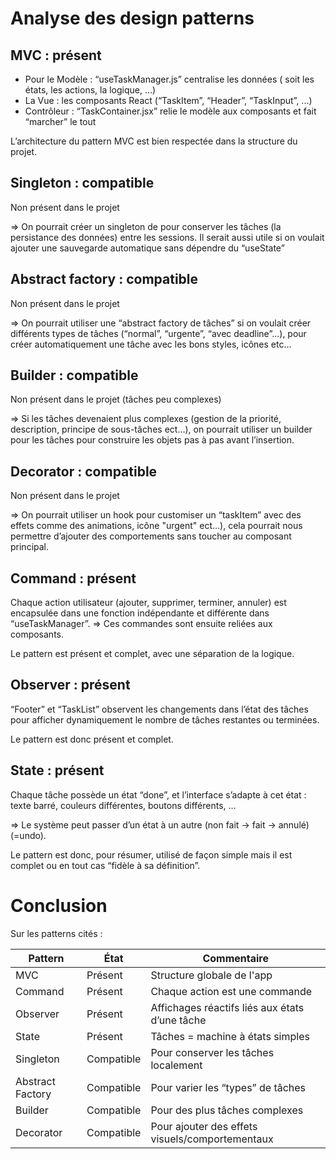 # Analyse des design patterns

## MVC : présent

- Pour le Modèle : “useTaskManager.js” centralise les données ( soit les états, les actions, la logique, …)
- La Vue : les composants React (“TaskItem”, “Header”, “TaskInput”, ...)
- Contrôleur : “TaskContainer.jsx” relie le modèle aux composants et fait “marcher” le tout

L’architecture du pattern MVC est bien respectée dans la structure du projet.

## Singleton : compatible

Non présent dans le projet

⇒ On pourrait créer un singleton de pour conserver les tâches (la persistance des données) entre les sessions.
Il serait aussi utile si on voulait ajouter une sauvegarde automatique sans dépendre du “useState”


## Abstract factory : compatible

Non présent dans le projet

⇒ On pourrait utiliser une “abstract factory de tâches” si on voulait créer différents types de tâches (“normal”, “urgente”, “avec deadline”...), pour créer automatiquement une tâche avec les bons styles, icônes etc…


## Builder : compatible

Non présent dans le projet (tâches peu complexes)

⇒ Si les tâches devenaient plus complexes (gestion de la priorité, description, principe de sous-tâches ect…), on pourrait utiliser un builder pour les tâches pour construire les objets pas à pas avant l’insertion.


## Decorator : compatible

Non présent dans le projet

⇒ On pourrait utiliser un hook pour customiser un “taskItem” avec des effets comme des animations, icône "urgent" ect...), cela pourrait nous permettre d’ajouter des comportements sans toucher au composant principal.


## Command : présent

Chaque action utilisateur (ajouter, supprimer, terminer, annuler) est encapsulée dans une fonction indépendante et différente dans “useTaskManager”.
⇒ Ces commandes sont ensuite reliées aux composants.

Le pattern est présent et complet, avec une séparation de la logique.


## Observer : présent

“Footer” et “TaskList” observent les changements dans l’état des tâches pour afficher dynamiquement le nombre de tâches restantes ou terminées.

Le pattern est donc présent et complet.


## State : présent

Chaque tâche possède un état “done”, et l’interface s’adapte à cet état : texte barré, couleurs différentes, boutons différents, …

⇒ Le système peut passer d’un état à un autre (non fait → fait → annulé) (=undo).

Le pattern est donc, pour résumer, utilisé de façon simple mais il est complet ou en tout cas “fidèle à sa définition”.

# Conclusion

Sur les patterns cités  :

| Pattern           | État         | Commentaire |
|------------------|--------------|-------------|
| MVC         | Présent   | Structure globale de l'app |
| Command     | Présent   | Chaque action est une commande |
| Observer    |  Présent   | Affichages réactifs liés aux états d’une tâche |
| State       |  Présent   | Tâches = machine à états simples |
| Singleton   |  Compatible | Pour conserver les tâches localement |
| Abstract Factory |  Compatible | Pour varier les “types” de tâches |
| Builder     |  Compatible | Pour des plus tâches complexes |
| Decorator   |  Compatible | Pour ajouter des effets visuels/comportementaux |
